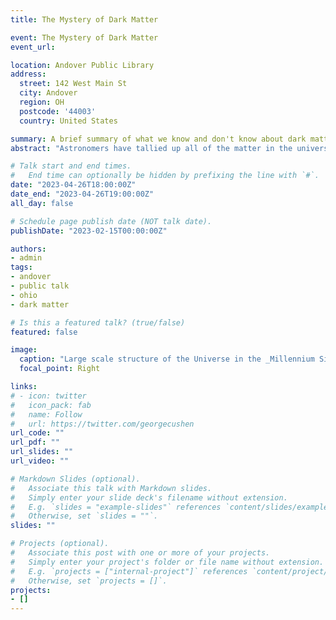 ```yaml
---
title: The Mystery of Dark Matter

event: The Mystery of Dark Matter
event_url: 

location: Andover Public Library
address:
  street: 142 West Main St
  city: Andover
  region: OH
  postcode: '44003'
  country: United States

summary: A brief summary of what we know and don't know about dark matter and how _JWST_ will cause astronomers to rethink everything!  
abstract: "Astronomers have tallied up all of the matter in the universe and have come to a startling conclusion: 85% of it is missing! This missing matter is called “dark matter,” and it is completely undetectable with telescopes. Yet somehow it governs how galaxies behave and how structure in the universe formed! Searches for this elusive type of matter has turned up nothing: no WIMPs, no MACHOs, and nothing in between. Some astronomers have even suggested rewriting the laws of gravity to account for this missing matter! Come hear NASA/JPL Solar System Ambassador Ray Garner explain all there is to know about dark matter and, more importantly, how the _James Webb Space Telescope_ is already causing astronomers to rethink what they thought they knew about it!"

# Talk start and end times.
#   End time can optionally be hidden by prefixing the line with `#`.
date: "2023-04-26T18:00:00Z"
date_end: "2023-04-26T19:00:00Z"
all_day: false

# Schedule page publish date (NOT talk date).
publishDate: "2023-02-15T00:00:00Z"

authors: 
- admin
tags: 
- andover
- public talk
- ohio
- dark matter

# Is this a featured talk? (true/false)
featured: false

image:
  caption: "Large scale structure of the Universe in the _Millennium Simulation_. Image Credit: [Millennium Simulation](https://wwwmpa.mpa-garching.mpg.de/galform/virgo/millennium/)"
  focal_point: Right

links:
# - icon: twitter
#   icon_pack: fab
#   name: Follow
#   url: https://twitter.com/georgecushen
url_code: ""
url_pdf: ""
url_slides: ""
url_video: ""

# Markdown Slides (optional).
#   Associate this talk with Markdown slides.
#   Simply enter your slide deck's filename without extension.
#   E.g. `slides = "example-slides"` references `content/slides/example-slides.md`.
#   Otherwise, set `slides = ""`.
slides: ""

# Projects (optional).
#   Associate this post with one or more of your projects.
#   Simply enter your project's folder or file name without extension.
#   E.g. `projects = ["internal-project"]` references `content/project/deep-learning/index.md`.
#   Otherwise, set `projects = []`.
projects:
- []
---
```


<!-- {{% callout note %}}
Click on the **Slides** button above to view the built-in slides feature.
{{% /callout %}}

Slides can be added in a few ways:

- **Create** slides using Wowchemy's [*Slides*](https://wowchemy.com/docs/managing-content/#create-slides) feature and link using `slides` parameter in the front matter of the talk file
- **Upload** an existing slide deck to `static/` and link using `url_slides` parameter in the front matter of the talk file
- **Embed** your slides (e.g. Google Slides) or presentation video on this page using [shortcodes](https://wowchemy.com/docs/writing-markdown-latex/).

Further event details, including [page elements](https://wowchemy.com/docs/writing-markdown-latex/) such as image galleries, can be added to the body of this page. -->
